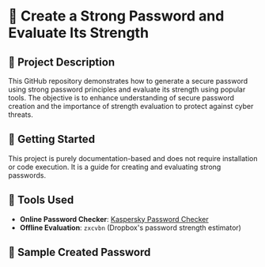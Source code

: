 # 🔐 Create a Strong Password and Evaluate Its Strength

## 📌 Project Description
This GitHub repository demonstrates how to generate a secure password using strong password principles and evaluate its strength using popular tools. The objective is to enhance understanding of secure password creation and the importance of strength evaluation to protect against cyber threats.

## 🚀 Getting Started
This project is purely documentation-based and does not require installation or code execution. It is a guide for creating and evaluating strong passwords.

## 🧰 Tools Used
- **Online Password Checker**: [Kaspersky Password Checker](https://password.kaspersky.com)
- **Offline Evaluation**: `zxcvbn` (Dropbox's password strength estimator)

## 🔑 Sample Created Password

